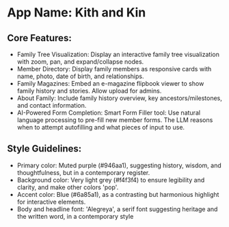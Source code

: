# **App Name**: Kith and Kin

## Core Features:

- Family Tree Visualization: Display an interactive family tree visualization with zoom, pan, and expand/collapse nodes.
- Member Directory: Display family members as responsive cards with name, photo, date of birth, and relationships.
- Family Magazines: Embed an e-magazine flipbook viewer to show family history and stories. Allow upload for admins.
- About Family: Include family history overview, key ancestors/milestones, and contact information.
- AI-Powered Form Completion: Smart Form Filler tool: Use natural language processing to pre-fill new member forms. The LLM reasons when to attempt autofilling and what pieces of input to use.

## Style Guidelines:

- Primary color: Muted purple (#946aa1), suggesting history, wisdom, and thoughtfulness, but in a contemporary register.
- Background color: Very light grey (#f4f3f4) to ensure legibility and clarity, and make other colors 'pop'.
- Accent color: Blue (#6a85a1), as a contrasting but harmonious highlight for interactive elements.
- Body and headline font: 'Alegreya', a serif font suggesting heritage and the written word, in a contemporary style